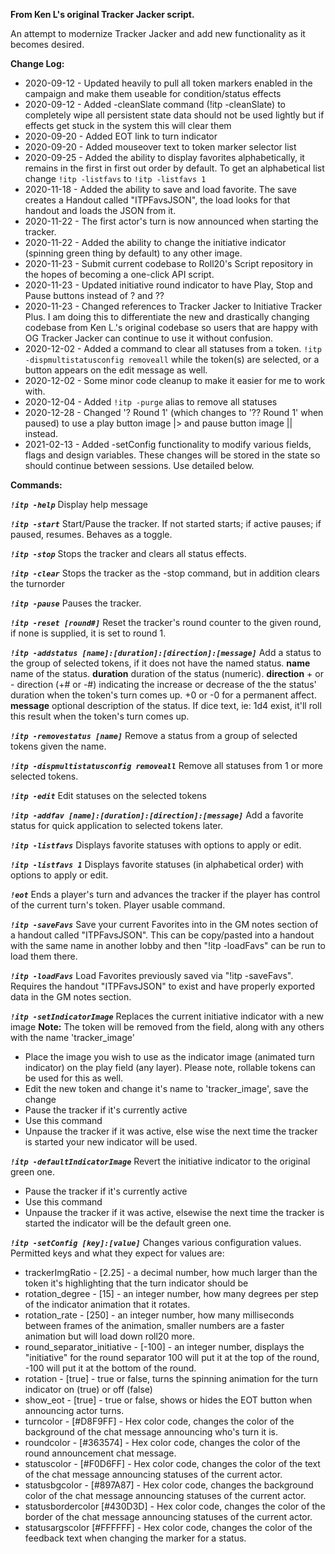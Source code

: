 **From Ken L's original Tracker Jacker script.**

An attempt to modernize Tracker Jacker and add new functionality as it becomes desired.  
  
**Change Log:**  
* 2020-09-12 - Updated heavily to pull all token markers enabled in the campaign and make them useable for condition/status effects  
* 2020-09-12 - Added -cleanSlate command (!itp -cleanSlate) to completely wipe all persistent state data should not be used lightly but if effects get stuck in the system this will clear them  
* 2020-09-20 - Added EOT link to turn indicator  
* 2020-09-20 - Added mouseover text to token marker selector list  
* 2020-09-25 - Added the ability to display favorites alphabetically, it remains in the first in first out order by default.   To get an alphabetical list change `!itp -listfavs` to `!itp -listfavs 1`  
* 2020-11-18 - Added the ability to save and load favorite.  The save creates a Handout called "ITPFavsJSON", the load looks for that handout and loads the JSON from it.
* 2020-11-22 - The first actor's turn is now announced when starting the tracker.
* 2020-11-22 - Added the ability to change the initiative indicator (spinning green thing by default) to any other image.
* 2020-11-23 - Submit current codebase to Roll20's Script repository in the hopes of becoming a one-click API script.
* 2020-11-23 - Updated initiative round indicator to have Play, Stop and Pause buttons instead of ? and ??
* 2020-11-23 - Changed references to Tracker Jacker to Initiative Tracker Plus.  I am doing this to differentiate the new and drastically changing codebase from Ken L.'s original codebase so users that are happy with OG Tracker Jacker can continue to use it without confusion.
* 2020-12-02 - Added a command to clear all statuses from a token.  `!itp -dispmultistatusconfig removeall` while the token(s) are selected, or a button appears on the edit message as well.
* 2020-12-02 - Some minor code cleanup to make it easier for me to work with.
* 2020-12-04 - Added `!itp -purge` alias to remove all statuses
* 2020-12-28 - Changed '? Round 1' (which changes to '?? Round 1' when paused) to use a play button image |> and pause button image || instead.
* 2021-02-13 - Added -setConfig functionality to modify various fields, flags and design variables.  These changes will be stored in the state so should continue between sessions.  Use detailed below.

**Commands:**  
  
***`!itp -help`***
Display help message
  
***`!itp -start`***
Start/Pause the tracker. If not started starts; if active pauses; if paused, resumes. Behaves as a toggle.
  
***`!itp -stop`***
Stops the tracker and clears all status effects.
  
***`!itp -clear`***
Stops the tracker as the -stop command, but in addition clears the turnorder
  
***`!itp -pause`***
Pauses the tracker.
  
***`!itp -reset [round#]`***
Reset the tracker's round counter to the given round, if none is supplied, it is set to round 1.
  
***`!itp -addstatus [name]:[duration]:[direction]:[message]`***
Add a status to the group of selected tokens, if it does not have the named status.
**name** name of the status.
**duration** duration of the status (numeric).
**direction** + or - direction (+# or -#) indicating the increase or decrease of the the status' duration when the token's turn comes up.  +0 or -0 for a permanent affect.
**message** optional description of the status. If dice text, ie: 1d4 exist, it'll roll this result when the token's turn comes up.
  
***`!itp -removestatus [name]`***
Remove a status from a group of selected tokens given the name.
  
***`!itp -dispmultistatusconfig removeall`***
Remove all statuses from 1 or more selected tokens.

***`!itp -edit`***
Edit statuses on the selected tokens
  
***`!itp -addfav [name]:[duration]:[direction]:[message]`***
Add a favorite status for quick application to selected tokens later.
  
***`!itp -listfavs`***
Displays favorite statuses with options to apply or edit.
  
***`!itp -listfavs 1`***
Displays favorite statuses (in alphabetical order) with options to apply or edit.
  
***`!eot`***
Ends a player's turn and advances the tracker if the player has control of the current turn's token. Player usable command.
  
***`!itp -saveFavs`***
Save your current Favorites into in the GM notes section of a handout called "ITPFavsJSON". This can be copy/pasted into a handout with the same name in another lobby and then "!itp -loadFavs" can be run to load them there.
  
***`!itp -loadFavs`***
Load Favorites previously saved via "!itp -saveFavs". Requires the handout "ITPFavsJSON" to exist and have properly exported data in the GM notes section.
  
***`!itp -setIndicatorImage`***
Replaces the current initiative indicator with a new image
**Note:** The token will be removed from the field, along with any others with the name 'tracker_image'
* Place the image you wish to use as the indicator image (animated turn indicator) on the play field (any layer).  Please note, rollable tokens can be used for this as well.
* Edit the new token and change it's name to 'tracker_image', save the change
* Pause the tracker if it's currently active
* Use this command
* Unpause the tracker if it was active, else wise the next time the tracker is started your new indicator will be used.
  
***`!itp -defaultIndicatorImage`***
Revert the initiative indicator to the original green one.
* Pause the tracker if it's currently active
* Use this command
* Unpause the tracker if it was active, elsewise the next time the tracker is started the indicator will be the default green one.

***`!itp -setConfig [key]:[value]`***
Changes various configuration values.  Permitted keys and what they expect for values are:
* trackerImgRatio - [2.25] - a decimal number, how much larger than the token it's highlighting that the turn indicator should be
* rotation_degree - [15] - an integer number, how many degrees per step of the indicator animation that it rotates.
* rotation_rate - [250] - an integer number, how many milliseconds between frames of the animation, smaller numbers are a faster animation but will load down roll20 more.
* round_separator_initiative - [-100] - an integer number, displays the "initiative" for the round separator 100 will put it at the top of the round, -100 will put it at the bottom of the round.
* rotation - [true] - true or false, turns the spinning animation for the turn indicator on (true) or off (false)
* show_eot - [true] - true or false, shows or hides the EOT button when announcing actor turns.
* turncolor - [#D8F9FF] - Hex color code, changes the color of the background of the chat message announcing who's turn it is.
* roundcolor - [#363574] - Hex color code, changes the color of the round announcement chat message.
* statuscolor - [#F0D6FF] - Hex color code, changes the color of the text of the chat message announcing statuses of the current actor.
* statusbgcolor - [#897A87] - Hex color code, changes the background color of the chat message announcing statuses of the current actor.
* statusbordercolor [#430D3D] - Hex color code, changes the color of the border of the chat message announcing statuses of the current actor.
* statusargscolor [#FFFFFF] - Hex color code, changes the color of the feedback text when changing the marker for a status.




